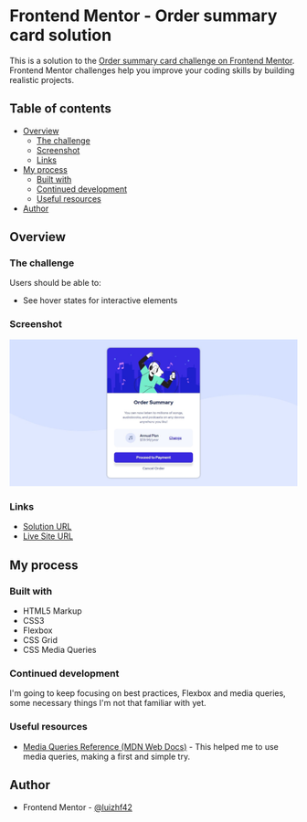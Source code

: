 # Frontend Mentor - Order summary card solution

This is a solution to the [Order summary card challenge on Frontend Mentor](https://www.frontendmentor.io/challenges/order-summary-component-QlPmajDUj). Frontend Mentor challenges help you improve your coding skills by building realistic projects. 

## Table of contents

- [Overview](#overview)
  - [The challenge](#the-challenge)
  - [Screenshot](#screenshot)
  - [Links](#links)
- [My process](#my-process)
  - [Built with](#built-with)
  - [Continued development](#continued-development)
  - [Useful resources](#useful-resources)
- [Author](#author)

## Overview

### The challenge

Users should be able to:

- See hover states for interactive elements

### Screenshot

![](docs/images/screenshot.jpg)

### Links

- [Solution URL](https://www.frontendmentor.io/solutions/order-summary-component-using-html-and-css-RtzaD5z8R)
- [Live Site URL](https://luizhf42.github.io/order-summary-component/)

## My process

### Built with

- HTML5 Markup
- CSS3
- Flexbox
- CSS Grid
- CSS Media Queries

### Continued development

I'm going to keep focusing on best practices, Flexbox and media queries, some necessary things I'm not that familiar with yet.

### Useful resources

- [Media Queries Reference (MDN Web Docs)](https://developer.mozilla.org/en-US/docs/Web/CSS/Media_Queries/Using_media_queries) - This helped me to use media queries, making a first and simple try.


## Author

- Frontend Mentor - [@luizhf42](https://www.frontendmentor.io/profile/luizhf42)
